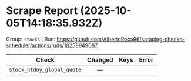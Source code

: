 # Scrape Report (2025-10-05T14:18:35.932Z)

Group: `stocks`  |  Run: https://github.com/AlbertoRoca96/scraping-checks-scheduler/actions/runs/18259949087

| Check | Changed | Keys | Error |
|---|:---:|:--|:--|
| `stock_ntdoy_global_quote` | — |  |  |
